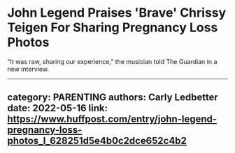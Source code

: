 # John Legend Praises 'Brave' Chrissy Teigen For Sharing Pregnancy Loss Photos

“It was raw, sharing our experience,” the musician told The Guardian in a new interview.

---
category: PARENTING
authors: Carly Ledbetter
date: 2022-05-16
link: https://www.huffpost.com/entry/john-legend-pregnancy-loss-photos_l_628251d5e4b0c2dce652c4b2
---
